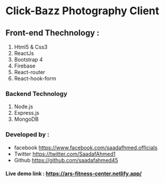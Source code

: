 # Click-Bazz Photography Client 



## Front-end Thechnology :

1. Html5 & Css3 
2. ReactJs
3. Bootstrap 4
4. Firebase
5.  React-router
6. React-hook-form


### Backend Technology
1. Node.js
2. Express.js
3. MongoDB


### Developed by :
 * facebook
 https://www.facebook.com/saadafhmed.officials
 * Twitter
 https://twitter.com/SaadafAhmed1
 * Github
 https://github.com/saadafahmed45

 #### Live demo link : https://ars-fitness-center.netlify.app/

